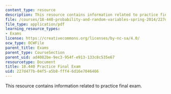 ```yaml
---
content_type: resource
description: This resource contains information related to practice final exam.
file: /courses/18-440-probability-and-random-variables-spring-2014/227d477b04f5a5b8fff46d16e7046466_MIT18_440S14_prctcfinal.pdf
file_type: application/pdf
learning_resource_types:
- Exams
license: https://creativecommons.org/licenses/by-nc-sa/4.0/
ocw_type: OCWFile
parent_title: Exams
parent_type: CourseSection
parent_uid: ad4082be-9ec3-954f-e913-133c8c535e67
resourcetype: Document
title: 18.440 Practice Final Exam
uid: 227d477b-04f5-a5b8-fff4-6d16e7046466
---
```

This resource contains information related to practice final exam.